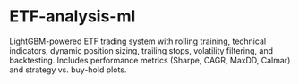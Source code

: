# ETF-analysis-ml
LightGBM-powered ETF trading system with rolling training, technical indicators, dynamic position sizing, trailing stops, volatility filtering, and backtesting. Includes performance metrics (Sharpe, CAGR, MaxDD, Calmar) and strategy vs. buy-hold plots.

